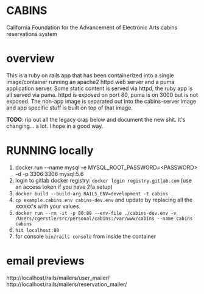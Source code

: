 # CABINS

California Foundation for the Advancement of Electronic Arts cabins reservations system

overview
========

This is a ruby on rails app that has been containerized into a single image/container running an apache2 httpd web server
and a puma application server. Some static content is served via httpd, the ruby app is all served via puma. httpd is
exposed on port 80, puma is on 3000 but is not exposed. The non-app image is separated out into the cabins-server image
and app specific stuff is built on top of that image.

**TODO**: rip out all the legacy crap below and document the new shit. it's changing... a lot. I hope in a good way.

RUNNING locally
===============

1. docker run --name mysql -e MYSQL_ROOT_PASSWORD=\<PASSWORD\> -d -p 3306:3306 mysql:5.6
1. login to gitlab docker registry: `docker login registry.gitlab.com` (use an access token if you have 2fa setup)
1. `docker build --build-arg RAILS_ENV=development -t cabins .`
2. `cp example.cabins.env cabins-dev.env` and update by replacing all the `XXXXXX`'s with your values.
3. `docker run --rm -it -p 80:80 --env-file ./cabins-dev.env -v /Users/cgerstle/src/personal/cabins:/var/www/cabins --name cabins cabins`
4. `hit localhost:80`
5. for console `bin/rails console` from inside the container


# email previews
http://localhost/rails/mailers/user_mailer/
http://localhost/rails/mailers/reservation_mailer/
